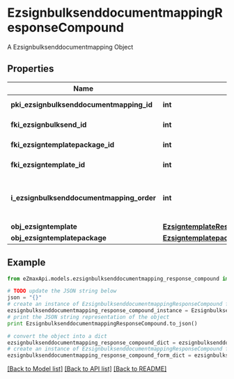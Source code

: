 # EzsignbulksenddocumentmappingResponseCompound

A Ezsignbulksenddocumentmapping Object

## Properties

Name | Type | Description | Notes
------------ | ------------- | ------------- | -------------
**pki_ezsignbulksenddocumentmapping_id** | **int** | The unique ID of the Ezsignbulksenddocumentmapping. | 
**fki_ezsignbulksend_id** | **int** | The unique ID of the Ezsignbulksend | 
**fki_ezsigntemplatepackage_id** | **int** | The unique ID of the Ezsigntemplatepackage | [optional] 
**fki_ezsigntemplate_id** | **int** | The unique ID of the Ezsigntemplate | [optional] 
**i_ezsignbulksenddocumentmapping_order** | **int** | The order in which the Ezsigntemplate or Ezsigntemplatepackage will be presented to the signatory in the Ezsignfolder. | 
**obj_ezsigntemplate** | [**EzsigntemplateResponseCompound**](EzsigntemplateResponseCompound.md) |  | [optional] 
**obj_ezsigntemplatepackage** | [**EzsigntemplatepackageResponseCompound**](EzsigntemplatepackageResponseCompound.md) |  | [optional] 

## Example

```python
from eZmaxApi.models.ezsignbulksenddocumentmapping_response_compound import EzsignbulksenddocumentmappingResponseCompound

# TODO update the JSON string below
json = "{}"
# create an instance of EzsignbulksenddocumentmappingResponseCompound from a JSON string
ezsignbulksenddocumentmapping_response_compound_instance = EzsignbulksenddocumentmappingResponseCompound.from_json(json)
# print the JSON string representation of the object
print EzsignbulksenddocumentmappingResponseCompound.to_json()

# convert the object into a dict
ezsignbulksenddocumentmapping_response_compound_dict = ezsignbulksenddocumentmapping_response_compound_instance.to_dict()
# create an instance of EzsignbulksenddocumentmappingResponseCompound from a dict
ezsignbulksenddocumentmapping_response_compound_form_dict = ezsignbulksenddocumentmapping_response_compound.from_dict(ezsignbulksenddocumentmapping_response_compound_dict)
```
[[Back to Model list]](../README.md#documentation-for-models) [[Back to API list]](../README.md#documentation-for-api-endpoints) [[Back to README]](../README.md)



